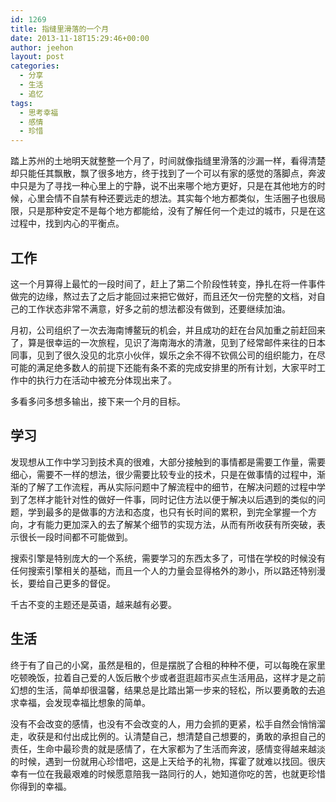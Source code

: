 ```yaml
---
id: 1269
title: 指缝里滑落的一个月
date: 2013-11-18T15:29:46+00:00
author: jeehon
layout: post
categories:
  - 分享
  - 生活
  - 追忆
tags:
  - 思考幸福
  - 感情
  - 珍惜
---
```

踏上苏州的土地明天就整整一个月了，时间就像指缝里滑落的沙漏一样，看得清楚却只能任其飘散，飘了很多地方，终于找到了一个可以有家的感觉的落脚点，奔波中只是为了寻找一种心里上的宁静，说不出来哪个地方更好，只是在其他地方的时候，心里会情不自禁有种还要远走的想法。其实每个地方都类似，生活圈子也很局限，只是那种安定不是每个地方都能给，没有了解任何一个走过的城市，只是在这过程中，找到内心的平衡点。

## 工作

这一个月算得上最忙的一段时间了，赶上了第二个阶段性转变，挣扎在将一件事件做完的边缘，熬过去了之后才能回过来把它做好，而且还欠一份完整的文档，对自己的工作状态非常不满意，好多之前的想法都没有做到，还要继续加油。

月初，公司组织了一次去海南博鳌玩的机会，并且成功的赶在台风加重之前赶回来了，算是很幸运的一次旅程，见识了海南海水的清澈，见到了经常邮件来往的日本同事，见到了很久没见的北京小伙伴，娱乐之余不得不钦佩公司的组织能力，在尽可能的满足绝多数人的前提下还能有条不紊的完成安排里的所有计划，大家平时工作中的执行力在活动中被充分体现出来了。

多看多问多想多输出，接下来一个月的目标。<!--more-->

## 学习

发现想从工作中学习到技术真的很难，大部分接触到的事情都是需要工作量，需要细心，需要不一样的想法，很少需要比较专业的技术，只是在做事情的过程中，渐渐的了解了工作流程，再从实际问题中了解流程中的细节，在解决问题的过程中学到了怎样才能针对性的做好一件事，同时记住方法以便于解决以后遇到的类似的问题，学到最多的是做事的方法和态度，也只有长时间的累积，到完全掌握一个方向，才有能力更加深入的去了解某个细节的实现方法，从而有所收获有所突破，表示很长一段时间都不可能做到。

搜索引擎是特别庞大的一个系统，需要学习的东西太多了，可惜在学校的时候没有任何搜索引擎相关的基础，而且一个人的力量会显得格外的渺小，所以路还特别漫长，要给自己更多的督促。

千古不变的主题还是英语，越来越有必要。

## 生活

终于有了自己的小窝，虽然是租的，但是摆脱了合租的种种不便，可以每晚在家里吃顿晚饭，拉着自己爱的人饭后散个步或者逛逛超市买点生活用品，这样才是之前幻想的生活，简单却很温馨，结果总是比踏出第一步来的轻松，所以要勇敢的去追求幸福，会发现幸福比想象的简单。

没有不会改变的感情，也没有不会改变的人，用力会抓的更紧，松手自然会悄悄溜走，收获是和付出成比例的。认清楚自己，想清楚自己想要的，勇敢的承担自己的责任，生命中最珍贵的就是感情了，在大家都为了生活而奔波，感情变得越来越淡的时候，遇到一份就用心珍惜吧，这是上天给予的礼物，挥霍了就难以找回。很庆幸有一位在我最艰难的时候愿意陪我一路同行的人，她知道你吃的苦，也就更珍惜你得到的幸福。